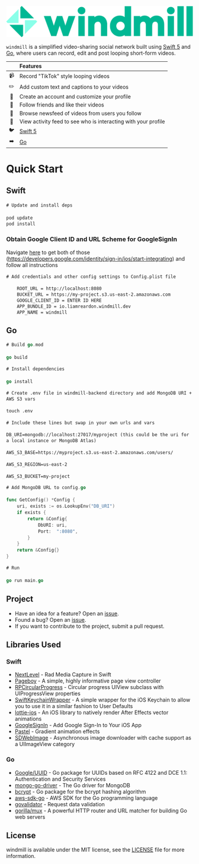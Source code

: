 <p><img src="https://github.com/liamreardon/windmill/blob/master/windmill_banner.png" style="max-width:100%;" alt="windmill"></p>

`windmill` is a simplified video-sharing social network built using [Swift 5](https://developer.apple.com/swift/) and [Go](https://golang.org/), where users can record, edit and post looping short-form videos.

|  | Features |
|:---------:|:---------------------------------------------------------------|
| :video_camera: | Record "TikTok" style looping videos |  
| :pencil2: | Add custom text and captions to your videos |
| :bust_in_silhouette: | Create an account and customize your profile |
| :green_heart: | Follow friends and like their videos |
| :newspaper: | Browse newsfeed of videos from users you follow |
| :wave: | View activity feed to see who is interacting with your profile |   
| :bird: | [Swift 5](https://developer.apple.com/swift/) |  
| :arrow_right: | [Go](https://golang.org/) |  

# Quick Start

## Swift

```swift
# Update and install deps

pod update
pod install
```


### Obtain Google Client ID and URL Scheme for GoogleSignIn

Navigate [here](https://developers.google.com/identity/sign-in/ios/start-integrating) to get both of those (https://developers.google.com/identity/sign-in/ios/start-integrating) and follow all instructions

```
# Add credentials and other config settings to Config.plist file

	ROOT_URL = http://localhost:8080
	BUCKET_URL = https://my-project.s3.us-east-2.amazonaws.com
	GOOGLE_CLIENT_ID = ENTER ID HERE
	APP_BUNDLE_ID = io.liamreardon.windmill.dev
	APP_NAME = windmill
```

## Go

```go
# Build go.mod

go build
```

```go
# Install dependencies

go install
```

```
# Create .env file in windmill-backend directory and add MongoDB URI + AWS S3 vars

touch .env

# Include these lines but swap in your own urls and vars

DB_URI=mongodb://localhost:27017/myproject (this could be the uri for a local instance or MongoDB Atlas)

AWS_S3_BASE=https://myproject.s3.us-east-2.amazonaws.com/users/

AWS_S3_REGION=us-east-2

AWS_S3_BUCKET=my-project

```

```go
# Add MongoDB URL to config.go

func GetConfig() *Config {
	uri, exists := os.LookupEnv("DB_URI")
	if exists {
		return &Config{
			DbURI: uri,
			Port:  ":8080",
		}
	}
	return &Config{}
}

```

```go
# Run

go run main.go
```

## Project

- Have an idea for a feature? Open an [issue](https://github.com/liamreardon/windmill/issues).
- Found a bug? Open an [issue](https://github.com/liamreardon/windmill/issues).
- If you want to contribute to the project, submit a pull request.

## Libraries Used

### Swift

* [NextLevel](https://github.com/NextLevel/NextLevel) - Rad Media Capture in Swift
* [Pageboy](https://github.com/uias/Pageboy) - A simple, highly informative page view controller
* [RPCircularProgress](https://github.com/iwasrobbed/RPCircularProgress) - Circular progress UIView subclass with UIProgressView properties
* [SwiftKeychainWrapper](https://github.com/jrendel/SwiftKeychainWrapper) - A simple wrapper for the iOS Keychain to allow you to use it in a similar fashion to User Defaults
* [lottie-ios](https://github.com/airbnb/lottie-ios) - An iOS library to natively render After Effects vector animations
* [GoogleSignIn](https://developers.google.com/identity/sign-in/ios#swift) - Add Google Sign-In to Your iOS App
* [Pastel](https://github.com/cruisediary/Pastel) - Gradient animation effects
* [SDWebImage](https://github.com/SDWebImage/SDWebImage) - Asynchronous image downloader with cache support as a UIImageView category

### Go

* [Google/UUID](https://github.com/google/uuid) - Go package for UUIDs based on RFC 4122 and DCE 1.1: Authentication and Security Services
* [mongo-go-driver](https://github.com/mongodb/mongo-go-driver) - The Go driver for MongoDB
* [bcrypt](https://godoc.org/golang.org/x/crypto/bcrypt) - Go package for the bcrypt hashing algorithm
* [aws-sdk-go](https://github.com/aws/aws-sdk-go) - AWS SDK for the Go programming language
* [govalidator](https://github.com/thedevsaddam/govalidator) - Request data validation
* [gorilla/mux](https://github.com/gorilla/mux) - A powerful HTTP router and URL matcher for building Go web servers

## License

windmill is available under the MIT license, see the [LICENSE](https://github.com/liamreardon/windmill/blob/master/LICENSE) file for more information.
